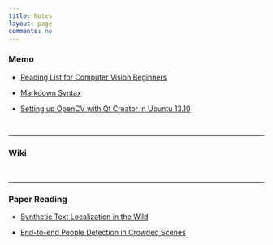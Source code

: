 ```yaml
---
title: Notes
layout: page
comments: no
---
```


### Memo

- [Reading List for Computer Vision Beginners](./computer-vision-reading-list)

- [Markdown Syntax](./markdown-syntax)

- [Setting up OpenCV with Qt Creator in Ubuntu 13.10](./install-qt-opencv-ubuntu)

<br>

--------

### Wiki

<br>

--------

### Paper Reading

- [Synthetic Text Localization in the Wild]()

- [End-to-end People Detection in Crowded Scenes]()
